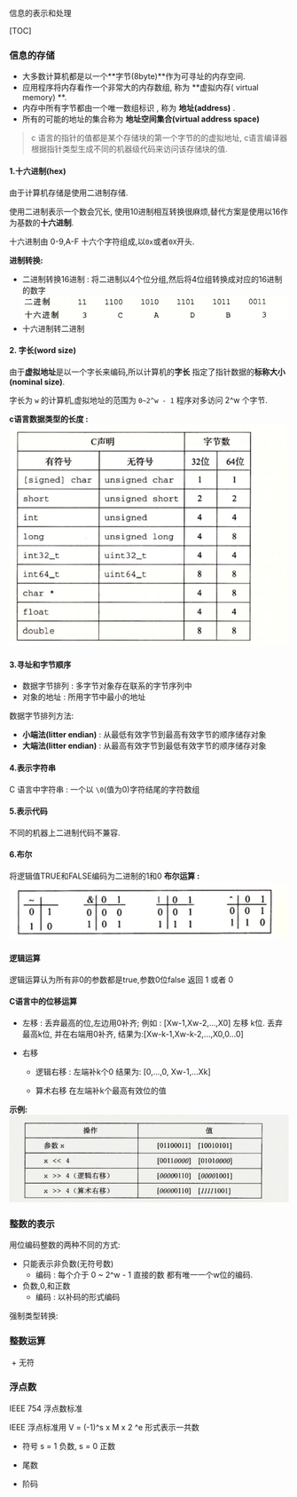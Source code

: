 信息的表示和处理

[TOC]

### 信息的存储

+ 大多数计算机都是以一个**字节(8byte)**作为可寻址的内存空间. 
+ 应用程序将内存看作一个非常大的内存数组, 称为 **虚拟内存( virtual memory) **.
+ 内存中所有字节都由一个唯一数组标识 , 称为  **地址(address)** .
+ 所有的可能的地址的集合称为 **地址空间集合(virtual address space)**

> c 语言的指针的值都是某个存储块的第一个字节的的虚拟地址, c语言编译器根据指针类型生成不同的机器级代码来访问该存储块的值. 

#### 1.十六进制(hex)	

由于计算机存储是使用二进制存储.

使用二进制表示一个数会冗长, 使用10进制相互转换很麻烦,替代方案是使用以16作为基数的**十六进制**.  

十六进制由 0-9,A-F 十六个字符组成,以`0x`或者`0X`开头. 

**进制转换:**

+ 二进制转换16进制 :  将二进制以4个位分组,然后将4位组转换成对应的16进制的数字
  ![](./image/二进制转十六进制.png) 
+ 十六进制转二进制 

#### 2. 字长(word size)

由于**虚拟地址**是以一个字长来编码,所以计算机的**字长** 指定了指针数据的**标称大小(nominal size)**.

字长为 `w` 的计算机,虚拟地址的范围为 `0~2^w - 1` 程序对多访问 2^w 个字节.

**c语言数据类型的长度 :**
![](./image/数据长度.png)

#### 3.寻址和字节顺序
+ 数据字节排列  : 多字节对象存在联系的字节序列中
+ 对象的地址     : 所用字节中最小的地址

数据字节排列方法: 
+ **小端法(litter endian)** : 从最低有效字节到最高有效字节的顺序储存对象
+ **大端法(litter endian)** : 从最高有效字节到最低有效字节的顺序储存对象

#### 4.表示字符串
C 语言中字符串 : 一个以 `\0`(值为0)字符结尾的字符数组

#### 5.表示代码 
不同的机器上二进制代码不兼容. 

#### 6.布尔 
将逻辑值TRUE和FALSE编码为二进制的1和0 
**布尔运算 :** 
![](./image/布尔运算.png)

#### 逻辑运算

逻辑运算认为所有非0的参数都是true,参数0位false 
返回 1 或者 0

####  C语言中的位移运算
+ 左移 : 丢弃最高的位,左边用0补齐; 
    例如 :  [Xw-1,Xw-2,...,X0] 左移 k位. 丢弃最高k位, 并在右端用0补齐, 结果为:[Xw-k-1,Xw-k-2,...,X0,0...0] 

 + 右移 
      + 逻辑右移 : 左端补k个0 结果为: [0,...,0,                             Xw-1,...Xk]

      + 算术右移 在左端补k个最高有效位的值


 **示例:** ![](./image/位移.png)

### 整数的表示

用位编码整数的两种不同的方式: 

+ 只能表示非负数(无符号数)
   + 编码 : 每个介于 0 ~ 2^w - 1 直接的数 都有唯一一个w位的编码.
+ 负数,0,和正数
  + 编码 : 以补码的形式编码 


强制类型转换: 

### 整数运算

​	+ 无符

### 浮点数 

IEEE 754 浮点数标准

IEEE 浮点标准用 V = (-1)^s x M  x 2 ^e 形式表示一共数 

+ 符号 s = 1 负数, s = 0  正数 

+ 尾数

+ 阶码 

  ​



